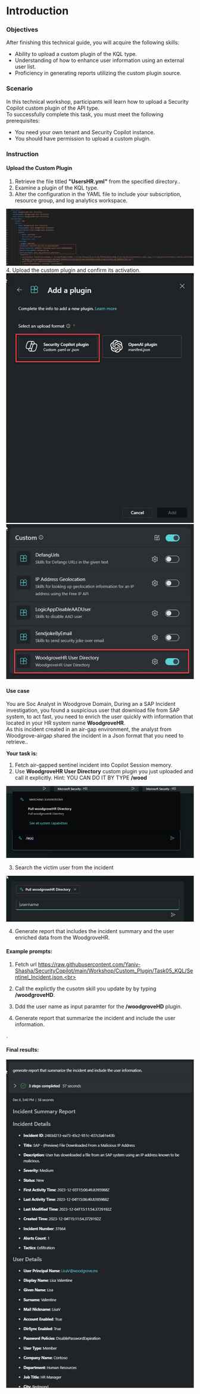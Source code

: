 # Introduction 

### Objectives

After finishing this technical guide, you will acquire the following skills:<br>

* Ability to upload a custom plugin of the KQL type.<br>
* Understanding of how to enhance user information using an external user list.<br>
* Proficiency in generating reports utilizing the custom plugin source.<br>

### Scenario
In this technical workshop, participants will learn how to upload a Security Copilot custom plugin of the API type.<br> 
To successfully complete this task, you must meet the following prerequisites:<br>

* You need your own tenant and Security Copilot instance.<br>
* You should have permission to upload a custom plugin.<br>



###  Instruction
    

#### Upload the Custom Plugin 


1. Retrieve the file titled **"UsersHR.yml"** from the specified directory..<br>
2. Examine a plugin of the KQL type.<br>
3. Alter the configuration in the YAML file to include your subscription, resource group, and log analytics workspace.<br>

<img src="https://github.com/Yaniv-Shasha/SecurityCopilot/blob/0d8e25046b72a18262ca6dbf238a018f37e7d447/Workshop/Custom_Plugin/Task05_KQL/images/update_config.jpg"/>

<br>
4. Upload the custom plugin and confirm its activation.<br>


<img src="https://github.com/Yaniv-Shasha/SecurityCopilot/blob/5cd2b8bb01eb8e3762371631aef03dd55697aded/Workshop/Custom_Plugin/Task03_GEO_IP_report/images/upload_plugin.jpg"/>

<br>
<img src="https://github.com/Yaniv-Shasha/SecurityCopilot/blob/8f8d876b47d68b620e7815ab584bdf382457073d/Workshop/Custom_Plugin/Task05_KQL/images/upload_plugin_wood.jpg"/>


####  Use case

You are Soc Analyst in Woodgrove Domain, During an a SAP Incident investigation, you found a suspicious user that download file from SAP system, to act fast, you need to enrich the user quickly with information that located in your HR system name **WoodgroveHR**.<br> 
As this incident created in an air-gap environment, the analyst from Woodgrove-airgap shared the incident in a Json format that you need to retrieve..<br> 



**Your task is:**<br>

1. Fetch air-gapped sentinel incident into Copilot Session memory. 
2. Use  **WoodgroveHR User Directory** custom plugin you just uploaded and call it explicitly. 
  Hint: YOU CAN DO IT BY TYPE **/wood** <br> 

<img src="https://github.com/Yaniv-Shasha/SecurityCopilot/blob/5d4c5f29d1b3cca6239fb227690ab9dce3272cc7/Workshop/Custom_Plugin/Task05_KQL/images/call_plugin.jpg"/>

3. Search the victim user from the incident <br> 

<img src="https://github.com/Yaniv-Shasha/SecurityCopilot/blob/1a379fee910284aa03dfb5a3f21a17f0bbd97094/Workshop/Custom_Plugin/Task05_KQL/images/add_paramter.jpg"/>

4. Generate report that includes the incident summary and the user enriched data from the WoodgroveHR.


####   Example prompts:

1. Fetch url https://raw.githubusercontent.com/Yaniv-Shasha/SecurityCopilot/main/Workshop/Custom_Plugin/Task05_KQL/Sentinel_Incident.json.<br> 

2. Call the explictly the cusotm skill you update by by typing **/woodgroveHD**.<br> 

3. Ddd the user name as input paramter for the **/woodgroveHD** plugin.<br> 

4. Generate report that summarize the incident and include the user information.

.<br> 


#### Final results:
<img src="https://github.com/Yaniv-Shasha/SecurityCopilot/blob/624416689c40b5d2bcc357bc4e40af7f612cadd0/Workshop/Custom_Plugin/Task05_KQL/images/final_results.jpg"/>

